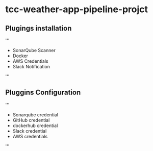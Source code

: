 # tcc-weather-app-pipeline-projct


## Plugings installation

'''
   - SonarQube Scanner
   - Docker 
   - AWS Credentials
   - Slack Notification

'''


## Pluggins Configuration

'''
   - Sonarqube credential
   - GitHub credential
   - dockerhub credential
   - Slack credential
   - AWS credentials

'''   
